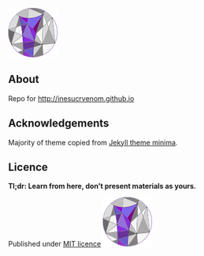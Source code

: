 ![logo](repo-site.png)

## About
Repo for http://inesucrvenom.github.io


## Acknowledgements
Majority of theme copied from [Jekyll theme minima](https://github.com/jekyll/minima).

## Licence
**Tl;dr: Learn from here, don't present materials as yours.**

Published under [MIT licence](LICENCE)
![logo](repo-site.png)
